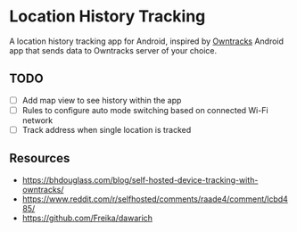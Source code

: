 # Location History Tracking

A location history tracking app for Android, inspired by [Owntracks](https://owntracks.org/) Android 
app that sends data to Owntracks server of your choice. 

## TODO
- [ ] Add map view to see history within the app
- [ ] Rules to configure auto mode switching based on connected Wi-Fi network
- [ ] Track address when single location is tracked

## Resources
- https://bhdouglass.com/blog/self-hosted-device-tracking-with-owntracks/
- https://www.reddit.com/r/selfhosted/comments/raade4/comment/lcbd485/
- https://github.com/Freika/dawarich